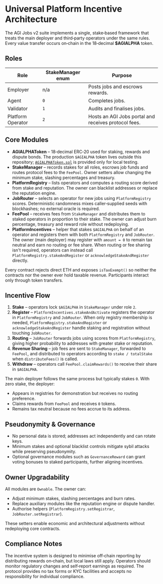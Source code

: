# Universal Platform Incentive Architecture

The AGI Jobs v2 suite implements a single, stake‑based framework that treats the main deployer and third‑party operators under the same rules. Every value transfer occurs on‑chain in the 18‑decimal **$AGIALPHA** token.

## Roles

| Role | StakeManager enum | Purpose |
|------|-------------------|---------|
| Employer | n/a | Posts jobs and escrows rewards. |
| Agent | `0` | Completes jobs. |
| Validator | `1` | Audits and finalises jobs. |
| Platform Operator | `2` | Hosts an AGI Jobs portal and receives protocol fees. |

## Core Modules

- **AGIALPHAToken** – 18‑decimal ERC‑20 used for staking, rewards and dispute bonds. The production `$AGIALPHA` token lives outside this repository; [`AGIALPHAToken.sol`](../contracts/test/AGIALPHAToken.sol) is provided only for local testing.
- **StakeManager** – records stakes for all roles, escrows job funds and routes protocol fees to the `FeePool`. Owner setters allow changing the minimum stake, slashing percentages and treasury.
- **PlatformRegistry** – lists operators and computes a routing score derived from stake and reputation. The owner can blacklist addresses or replace the reputation engine.
- **JobRouter** – selects an operator for new jobs using `PlatformRegistry` scores. Deterministic randomness mixes caller‑supplied seeds with blockhashes; no external oracle is required.
- **FeePool** – receives fees from `StakeManager` and distributes them to staked operators in proportion to their stake. The owner can adjust burn percentage, treasury and reward role without redeploying.
- **PlatformIncentives** – helper that stakes `$AGIALPHA` on behalf of an operator and registers them with both `PlatformRegistry` and `JobRouter`. The owner (main deployer) may register with `amount = 0` to remain tax neutral and earn no routing or fee share. When routing or fee sharing isn't required, operators can instead call `PlatformRegistry.stakeAndRegister` or `acknowledgeStakeAndRegister` directly.

Every contract rejects direct ETH and exposes `isTaxExempt()` so neither the contracts nor the owner ever hold taxable revenue. Participants interact only through token transfers.

## Incentive Flow

1. **Stake** – operators lock `$AGIALPHA` in `StakeManager` under role `2`.
2. **Register** – `PlatformIncentives.stakeAndActivate` registers the operator in `PlatformRegistry` and `JobRouter`. When only registry membership is needed, `PlatformRegistry.stakeAndRegister` or `acknowledgeStakeAndRegister` handle staking and registration without touching `JobRouter`.
3. **Routing** – `JobRouter` forwards jobs using scores from `PlatformRegistry`, giving higher probability to addresses with greater stake or reputation.
4. **Revenue Sharing** – job fees are sent to `StakeManager`, forwarded to `FeePool`, and distributed to operators according to `stake / totalStake` when `distributeFees()` is called.
5. **Withdraw** – operators call `FeePool.claimRewards()` to receive their share in `$AGIALPHA`.

The main deployer follows the same process but typically stakes `0`. With zero stake, the deployer:

- Appears in registries for demonstration but receives no routing preference.
- Claims rewards from `FeePool` and receives `0` tokens.
- Remains tax neutral because no fees accrue to its address.

## Pseudonymity & Governance

- No personal data is stored; addresses act independently and can rotate keys.
- Minimum stakes and optional blacklist controls mitigate sybil attacks while preserving pseudonymity.
- Optional governance modules such as `GovernanceReward` can grant voting bonuses to staked participants, further aligning incentives.

## Owner Upgradability

All modules are `Ownable`. The owner can:

- Adjust minimum stakes, slashing percentages and burn rates.
- Replace auxiliary modules like the reputation engine or dispute handler.
- Authorise helpers (`PlatformRegistry.setRegistrar`, `JobRouter.setRegistrar`).

These setters enable economic and architectural adjustments without redeploying core contracts.

## Compliance Notes

The incentive system is designed to minimise off‑chain reporting by distributing rewards on‑chain, but local laws still apply. Operators should monitor regulatory changes and self‑report earnings as required. The protocol provides no tax forms or KYC facilities and accepts no responsibility for individual compliance.

